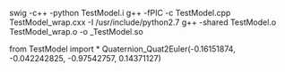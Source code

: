 swig -c++ -python TestModel.i
g++ -fPIC -c TestModel.cpp TestModel_wrap.cxx -I /usr/include/python2.7
g++ -shared TestModel.o TestModel_wrap.o -o _TestModel.so

from TestModel import *
Quaternion_Quat2Euler(-0.16151874, -0.042242825, -0.97542757, 0.14371127)
